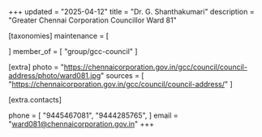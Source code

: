 +++
updated = "2025-04-12"
title = "Dr. G. Shanthakumari"
description = "Greater Chennai Corporation Councillor Ward 81"

[taxonomies]
maintenance = [

]
member_of = [
    "group/gcc-council"
]

[extra]
photo = "https://chennaicorporation.gov.in/gcc/council/council-address/photo/ward081.jpg"
sources = [
    "https://chennaicorporation.gov.in/gcc/council/council-address/"
]

[extra.contacts]

phone = [
    "9445467081",
    "9444285765",
    ]
email = "ward081@chennaicorporation.gov.in"
+++